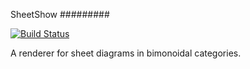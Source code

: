 SheetShow
#########

[![Build Status](https://travis-ci.org/wetneb/sheetshow.svg?branch=master)](https://travis-ci.org/wetneb/sheetshow)

A renderer for sheet diagrams in bimonoidal categories.

